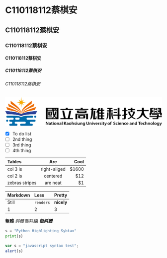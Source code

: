 # C110118112蔡棋安
## C110118112蔡棋安
### C110118112蔡棋安
#### C110118112蔡棋安
##### C110118112蔡棋安
###### C110118112蔡棋安

![NKUST](182513897.png "高科大")

- [x] To do list
- [ ] 2nd thing
- [ ] 3rd thing
- [ ] 4th thing

|**Tables**|**Are**|**Cool**|
|:---------|:----------:|-------:|
|col 3 is  |right-aliged|   $1600|
|col 2 is  |  centered  |     $12|
|zebras stripes|are neat|      $1|

|**Markdown**|**Less**|**Pretty**|
|:-----------|:-------|:---------|
|Still  |`renders`| **nicely**|
|1      |    2    |          3|

**粗體**
*斜體*
~~刪除線~~
***粗斜體***

```python
s = "Python Highlighting Sybtax"
print(s)
```

```js
var s = "javascript syntax test";
alert(s)
```
